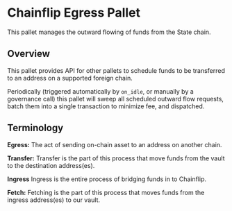 # Chainflip Egress Pallet

This pallet manages the outward flowing of funds from the State chain.

## Overview

This pallet provides API for other pallets to schedule funds to be transferred to an address on a supported foreign chain.

Periodically (triggered automatically by `on_idle`, or manually by a governance call) this pallet will sweep all scheduled outward flow requests, batch them into a single transaction to minimize fee, and dispatched.

## Terminology
**Egress:** 
The act of sending on-chain asset to an address on another chain.

**Transfer:** 
Transfer is the part of this process that move funds from the vault to the destination address(es).

**Ingress** 
Ingress is the entire process of bridging funds in to Chainflip.

**Fetch:** 
Fetching is the part of this process that moves funds from the ingress address(es) to our vault.